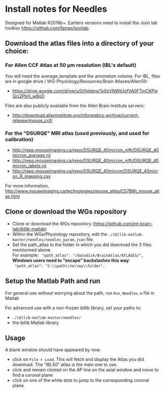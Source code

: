 # Install notes for Needles

Designed for Matlab R2016b+.
Earliers versions need to install the Json lab toolbox https://github.com/fangq/jsonlab.


## Download the atlas files into a directory of your choice:

### For Allen CCF Atlas at 50 µm resolution (IBL's default)
You will need the average_template and the annotation volume.
For IBL, files are in google drive / WG-Physiology/Resources/Brain Atlases/Allen50:
- 	https://drive.google.com/drive/u/0/folders/1x9zVNWtUofVA0FTmCKPwQcj2PbH_wBoD

Files are also publicly available from the Allen Brain Institute servers:
-   http://download.alleninstitute.org/informatics-archive/current-release/mouse_ccf/


### For the "DSURQE" MRI atlas (used previously, and used for calibration)
-	http://repo.mouseimaging.ca/repo/DSURQE_40micron_nifti/DSURQE_40micron_average.nii
-	http://repo.mouseimaging.ca/repo/DSURQE_40micron_nifti/DSURQE_40micron_labels.nii
-	http://repo.mouseimaging.ca/repo/DSURQE_40micron/DSURQE_40micron_R_mapping.csv

For more information, http://www.mouseimaging.ca/technologies/mouse_atlas/C57Bl6j_mouse_atlas.html

## Clone or download the WGs repository
-	Clone or download the WGs repository (https://github.com/int-brain-lab/ibllib-matlab)
-	Within the WGs/Physiology repository, edit the `./ibllib-matlab-master/needles/needles_param.json` file.  
-	Set the path_atlas to the folder in which you did download the 3 files mentionned above.  
For example: 
	` "path_atlas": "/datadisk/BrainAtlas/ATLASES/",`  
**Windows users need to "escape" backslashes this way**:  
	` "path_atlas": "C:\\path\\to\\my\\folder",`  

## Setup the Matlab Path and run

For general use without worrying about the path, run `Run_Needles.m`  file in Matlab

For advanced use with a non-frozen ibllib library, set your paths to:
-	`./ibllib-matlab-master/needles/`
-	the ibllib Matlab library

## Usage
A blank window should have appeared by now.  
-	click on `File > Load`.  This will fetch and display the Atlas you did download. The "IBL50" atlas is the main one to use.
-	click and remain clicked on the AP line on the axial window and move to find a coronal plane
-	click on one of the white dots to jump to the corresponding coronal plane.

